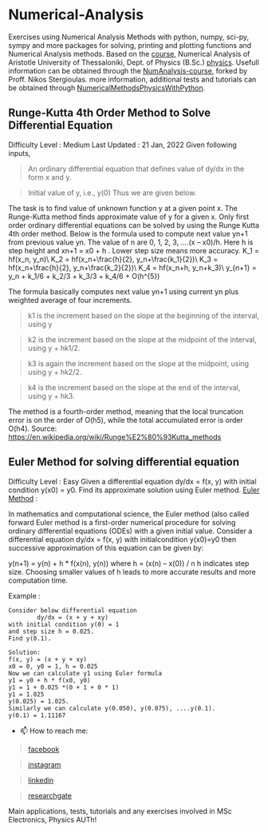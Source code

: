 # Numerical-Analysis
Exercises using Numerical Analysis Methods with python, numpy, sci-py, sympy and more packages for solving, printing and plotting functions and Numerical
Analysis methods. Based on the [course], Numerical Analysis of Aristotle University of Thessaloniki, Dept. of Physics (B.Sc.) [physics]. Usefull information can be obtained 
through the [NumAnalysis-course], forked by Proff. Nikos Stergioulas. more information, additional tests and tutorials can be obtained through [NumericalMethodsPhysicsWithPython].



## Runge-Kutta 4th Order Method to Solve Differential Equation
Difficulty Level : Medium
Last Updated : 21 Jan, 2022
Given following inputs, 

> An ordinary differential equation that defines value of dy/dx in the form x and y.

> Initial value of y, i.e., y(0)
Thus we are given below.

     
The task is to find value of unknown function y at a given point x.
The Runge-Kutta method finds approximate value of y for a given x. Only first order ordinary differential equations can be solved by using the Runge Kutta 4th order method.
Below is the formula used to compute next value yn+1 from previous value yn. The value of n are 0, 1, 2, 3, ….(x – x0)/h. Here h is step height and xn+1 = x0 + h
. Lower step size means more accuracy.
K_1 = hf(x_n, y_n)\\ K_2 = hf(x_n+\frac{h}{2}, y_n+\frac{k_1}{2})\\ K_3 = hf(x_n+\frac{h}{2}, y_n+\frac{k_2}{2})\\ K_4 = hf(x_n+h, y_n+k_3)\\ y_{n+1} = y_n + k_1/6 + k_2/3 + k_3/3 + k_4/6 + O(h^{5})

The formula basically computes next value yn+1 using current yn plus weighted average of four increments. 

> k1 is the increment based on the slope at the beginning of the interval, using y

> k2 is the increment based on the slope at the midpoint of the interval, using y + hk1/2.

> k3 is again the increment based on the slope at the midpoint, using using y + hk2/2.

> k4 is the increment based on the slope at the end of the interval, using y + hk3.

  The method is a fourth-order method, meaning that the local truncation error is on the order of O(h5), 
  while the total accumulated error is order O(h4).
Source: https://en.wikipedia.org/wiki/Runge%E2%80%93Kutta_methods


## Euler Method for solving differential equation
Difficulty Level : Easy
Given a differential equation dy/dx = f(x, y) with initial condition y(x0) = y0. Find its approximate solution using Euler method.
[Euler Method] : 
<p>In mathematics and computational science, the Euler method (also called forward 
Euler method is a first-order numerical procedure for solving ordinary differential 
equations (ODEs) with a given initial value. 
Consider a differential equation dy/dx = f(x, y) with initialcondition y(x0)=y0 
then successive approximation of this equation can be given by: </p>
 

  y(n+1) = y(n) + h * f(x(n), y(n)) 
  where h = (x(n) – x(0)) / n 
  h indicates step size. Choosing smaller 
  values of h leads to more accurate results 
  and more computation time. 
 

Example : 
 

    Consider below differential equation
            dy/dx = (x + y + xy)
    with initial condition y(0) = 1 
    and step size h = 0.025.
    Find y(0.1).
   
    Solution:
    f(x, y) = (x + y + xy)
    x0 = 0, y0 = 1, h = 0.025
    Now we can calculate y1 using Euler formula
    y1 = y0 + h * f(x0, y0)
    y1 = 1 + 0.025 *(0 + 1 + 0 * 1)
    y1 = 1.025
    y(0.025) = 1.025.
    Similarly we can calculate y(0.050), y(0.075), ....y(0.1).
    y(0.1) = 1.11167
    
    
    
    
    
    
 - 📫 How to reach me:

> [facebook]

> [instagram]

> [linkedin]

> [researchgate]

Main applications, tests, tutorials and any exercises involved in MSc Electronics, Physics AUTh!

> [course]: https://www.physics.auth.gr/courses/167
 
> [physics]: https://www.physics.auth.gr/courses/167

[NumAnalysis-course]: https://github.com/niksterg/NumAnalysis-course
      
<br>

[website]: https://www.geeksforgeeks.org/map-associative-containers-the-c-standard-template-library-stl/?ref=leftbar-rightbar
[facebook]: https://www.facebook.com/vagelis.tikas/
[instagram]: https://www.instagram.com/vaggelis_tikas/
[linkedin]: https://www.linkedin.com/notifications/
[researchgate]: https://www.researchgate.net/profile/Evangelos-Tikas

[NumericalMethodsPhysicsWithPython]: https://github.com/niksterg/NumericalMethodsPhysicsWithPython
[Euler Method]: https://en.wikipedia.org/wiki/Euler_method
